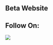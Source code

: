 ## Beta Website 


## Follow On:

<p align="left">
<a href="https://github.com/RassyaYa"><img src="https://img.shields.io/badge/GitHub-Follow%20on%20GitHub-inactive.svg?logo=github"></a>
</p>
